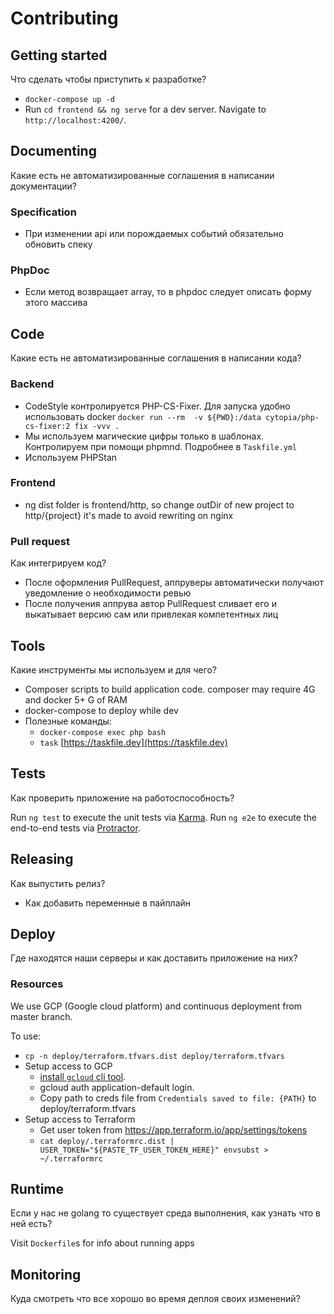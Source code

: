 # Contributing

## Getting started

Что сделать чтобы приступить к разработке?

- `docker-compose up -d`
- Run `cd frontend && ng serve` for a dev server. Navigate to `http://localhost:4200/`.

## Documenting

Какие есть не автоматизированные соглашения в написании документации?

### Specification

- При изменении api или порождаемых событий обязательно обновить спеку

### PhpDoc

- Если метод возвращает array, то в phpdoc следует описать форму этого массива

## Code

Какие есть не автоматизированные соглашения в написании кода?

### Backend

- CodeStyle контролируется PHP-CS-Fixer. Для запуска удобно использовать docker
`docker run --rm  -v ${PWD}:/data cytopia/php-cs-fixer:2 fix -vvv .`
- Мы используем магические цифры только в шаблонах. Контролируем при помощи phpmnd.
Подробнее в `Taskfile.yml`
- Используем PHPStan

### Frontend

- ng dist folder is frontend/http, so change outDir of new project to http/{project}
    it's made to avoid rewriting on nginx

### Pull request

Как интегрируем код?

- После оформления PullRequest, аппруверы автоматически получают уведомление
о необходимости ревью
- После получения аппрува автор PullRequest сливает его и выкатывает версию
сам или привлекая компетентных лиц

## Tools

Какие инструменты мы используем и для чего?

- Composer scripts to build application code. composer may require 4G
and docker 5+ G of RAM
- docker-compose to deploy while dev
- Полезные команды:
  - `docker-compose exec php bash`
  - `task` [https://taskfile.dev](https://taskfile.dev)

## Tests

Как проверить приложение на работоспособность?

Run `ng test` to execute the unit tests via [Karma](https://karma-runner.github.io).
Run `ng e2e` to execute the end-to-end tests via [Protractor](http://www.protractortest.org/).

## Releasing

Как выпустить релиз?

- Как добавить переменные в пайплайн

## Deploy

Где находятся наши серверы и как доставить приложение на них?

### Resources

We use GCP (Google cloud platform) and continuous deployment from master branch.

To use:
- `cp -n deploy/terraform.tfvars.dist deploy/terraform.tfvars`
- Setup access to GCP
    - [install `gcloud` cli tool](https://cloud.google.com/sdk/install).
    - gcloud auth application-default login.
    - Copy path to creds file from `Credentials saved to file: {PATH}` to deploy/terraform.tfvars
- Setup access to Terraform
    - Get user token from https://app.terraform.io/app/settings/tokens
    - `cat deploy/.terraformrc.dist | USER_TOKEN="${PASTE_TF_USER_TOKEN_HERE}" envsubst > ~/.terraformrc`

## Runtime

Если у нас не golang то существует среда выполнения, как узнать что в ней есть?

Visit `Dockerfile`s for info about running apps

## Monitoring

Куда смотреть что все хорошо во время деплоя своих изменений?
